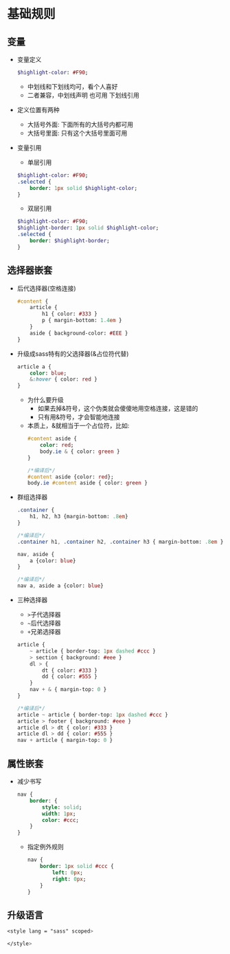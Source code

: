 # 基础规则

## 变量

- 变量定义
    ```sass
    $highlight-color: #F90;
    ```
    - 中划线和下划线均可，看个人喜好
    - 二者兼容，中划线声明 也可用 下划线引用

- 定义位置有两种
    - 大括号外面: 下面所有的大括号内都可用
    - 大括号里面: 只有这个大括号里面可用

- 变量引用
    - 单层引用
    ```sass
    $highlight-color: #F90;
    .selected {
        border: 1px solid $highlight-color;
    }
    ```
    - 双层引用
    ```sass
    $highlight-color: #F90;
    $highlight-border: 1px solid $highlight-color;
    .selected {
        border: $highlight-border;
    }
    ```
    
## 选择器嵌套
    
- 后代选择器(空格连接)
    ```sass
    #content {
        article {
            h1 { color: #333 }
            p { margin-bottom: 1.4em }
        }
        aside { background-color: #EEE }
    }
    ```

- 升级成sass特有的父选择器(&占位符代替)
    ```sass
    article a {
        color: blue;
        &:hover { color: red }
    }
    ```
    - 为什么要升级
        - 如果去掉&符号，这个伪类就会傻傻地用空格连接，这是错的
        - 只有用&符号，才会智能地连接
    - 本质上，&就相当于一个占位符，比如:
        ```sass
        #content aside {
            color: red;
            body.ie & { color: green }
        }
        
        /*编译后*/
        #content aside {color: red};
        body.ie #content aside { color: green }
        ```

- 群组选择器
    ```sass
    .container {
        h1, h2, h3 {margin-bottom: .8em}
    }
    
    /*编译后*/
    .container h1, .container h2, .container h3 { margin-bottom: .8em }
    ```
    
    ```sass
    nav, aside {
        a {color: blue}
    }
    
    /*编译后*/
    nav a, aside a {color: blue}
    ```
    
- 三种选择器
    - `>`子代选择器
    - `~`后代选择器
    - `+`兄弟选择器
    ```sass
    article {
        ~ article { border-top: 1px dashed #ccc }
        > section { background: #eee }
        dl > {
            dt { color: #333 }
            dd { color: #555 }
        }
        nav + & { margin-top: 0 }
    }
    
    /*编译后*/
    article ~ article { border-top: 1px dashed #ccc }
    article > footer { background: #eee }
    article dl > dt { color: #333 }
    article dl > dd { color: #555 }
    nav + article { margin-top: 0 }
    ```

## 属性嵌套

- 减少书写

    ```sass
    nav {
        border: {
            style: solid;
            width: 1px;
            color: #ccc;
        }
    }  
    ```
    - 指定例外规则
        ```sass
        nav {
            border: 1px solid #ccc {
                left: 0px;
                right: 0px;
            }
        }
        ```

## 升级语言
```scss
<style lang = "sass" scoped>

</style>
```
<br>

    